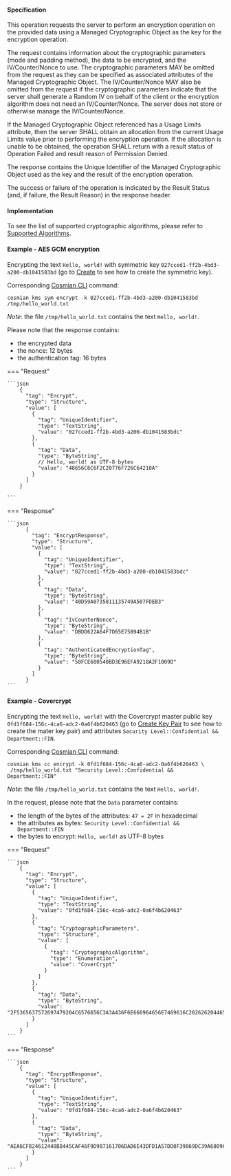 #### Specification

This operation requests the server to perform an encryption operation on the provided data using a Managed Cryptographic
Object as the key for the encryption operation.

The request contains information about the cryptographic parameters (mode and padding method), the data to be encrypted,
and the IV/Counter/Nonce to use. The cryptographic parameters MAY be omitted from the request as they can be specified
as associated attributes of the Managed Cryptographic Object. The IV/Counter/Nonce MAY also be omitted from the request
if the cryptographic parameters indicate that the server shall generate a Random IV on behalf of the client or the
encryption algorithm does not need an IV/Counter/Nonce. The server does not store or otherwise manage the
IV/Counter/Nonce.

If the Managed Cryptographic Object referenced has a Usage Limits attribute, then the server SHALL obtain an allocation
from the current Usage Limits value prior to performing the encryption operation. If the allocation is unable to be
obtained, the operation SHALL return with a result status of Operation Failed and result reason of Permission Denied.

The response contains the Unique Identifier of the Managed Cryptographic Object used as the key and the result of the
encryption operation.

The success or failure of the operation is indicated by the Result Status (and, if failure, the Result Reason) in the
response header.

#### Implementation

To see the list of supported cryptographic algorithms, please refer to [Supported Algorithms](../algorithms.md).

#### Example - AES GCM encryption

Encrypting the text `Hello, world!` with symmetric key `027cced1-ff2b-4bd3-a200-db1041583bd` (go to [Create](./_create.md)
to see how to create the symmetric key).

Corresponding [Cosmian CLI](../../cosmian_cli/index.md) command:

```shell
cosmian kms sym encrypt -k 027cced1-ff2b-4bd3-a200-db1041583bd /tmp/hello_world.txt
```

*Note*: the file `/tmp/hello_world.txt` contains the text `Hello, world!`.

Please note that the response contains:

- the encrypted data
- the nonce: 12 bytes
- the authentication tag: 16 bytes

=== "Request"

    ```json
        {
          "tag": "Encrypt",
          "type": "Structure",
          "value": [
            {
              "tag": "UniqueIdentifier",
              "type": "TextString",
              "value": "027cced1-ff2b-4bd3-a200-db1041583bdc"
            },
            {
              "tag": "Data",
              "type": "ByteString",
              // Hello, world! as UTF-8 bytes
              "value": "48656C6C6F2C20776F726C64210A"
            }
          ]
        }

    ```

=== "Response"

    ```json
          {
            "tag": "EncryptResponse",
            "type": "Structure",
            "value": [
              {
                "tag": "UniqueIdentifier",
                "type": "TextString",
                "value": "027cced1-ff2b-4bd3-a200-db1041583bdc"
              },
              {
                "tag": "Data",
                "type": "ByteString",
                "value": "40D59A0735811135749A507FDEB3"
              },
              {
                "tag": "IvCounterNonce",
                "type": "ByteString",
                "value": "DBDD622A64F7D65E75894B1B"
              },
              {
                "tag": "AuthenticatedEncryptionTag",
                "type": "ByteString",
                "value": "50FCE680540BD3E96EFA9218A2F1009D"
              }
            ]
          }
    ```

#### Example - Covercrypt

Encrypting the text `Hello, world!` with the Covercrypt master public key `0fd1f684-156c-4ca6-adc2-0a6f4b620463`
(go to  [Create Key Pair](./_create_key_pair.md) to see how to create the mater key pair) and attributes `Security Level::Confidential && Department::FIN`.

Corresponding [Cosmian CLI](../../cosmian_cli/index.md) command:

```shell
cosmian kms cc encrypt -k 0fd1f684-156c-4ca6-adc2-0a6f4b620463 \
 /tmp/hello_world.txt "Security Level::Confidential && Department::FIN"
```

*Note*: the file `/tmp/hello_world.txt` contains the text `Hello, world!`.

In the request, please note that the `Data` parameter contains:

- the length of the bytes of the attributes: `47 = 2F` in hexadecimal
- the attributes as bytes: `Security Level::Confidential && Department::FIN`
- the bytes to encrypt: `Hello, world!` as UTF-8 bytes

=== "Request"

    ```json
        {
          "tag": "Encrypt",
          "type": "Structure",
          "value": [
            {
              "tag": "UniqueIdentifier",
              "type": "TextString",
              "value": "0fd1f684-156c-4ca6-adc2-0a6f4b620463"
            },
            {
              "tag": "CryptographicParameters",
              "type": "Structure",
              "value": [
                {
                  "tag": "CryptographicAlgorithm",
                  "type": "Enumeration",
                  "value": "CoverCrypt"
                }
              ]
            },
            {
              "tag": "Data",
              "type": "ByteString",
              "value": "2F5365637572697479204C6576656C3A3A436F6E666964656E7469616C202626204465706172746D656E743A3A46494E0048656C6C6F2C20776F726C64210A"
            }
          ]
        }
    ```

=== "Response"

    ```json
        {
          "tag": "EncryptResponse",
          "type": "Structure",
          "value": [
            {
              "tag": "UniqueIdentifier",
              "type": "TextString",
              "value": "0fd1f684-156c-4ca6-adc2-0a6f4b620463"
            },
            {
              "tag": "Data",
              "type": "ByteString",
              "value": "AEA6CF824612448B8445CAF46F9D987161706DAD6E43DFD1A57DD0F39869DC39A68096657A3EDC03CBC619D563744D2CC9819B6A9AB9A3893FD27F452F49A244A8CAA42279C4705D4D3A9E04D2B7887F0100D947F27D27BBD1D06F5A65087F73B8AAB617568761273282D4C14770FFCBA47200D02DDB4C48E1028DC5C50DE860A10A26E35AC405EFE6405486B56E9968594471075687D7BF6935BD003D"
            }
          ]
        }
    ```

